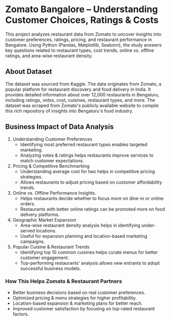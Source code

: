 # Zomato Bangalore – Understanding Customer Choices, Ratings & Costs
This project analyzes restaurant data from Zomato to uncover insights into customer preferences, ratings, pricing, and restaurant performance in Bangalore. Using Python (Pandas, Matplotlib, Seaborn), the study answers key questions related to restaurant types, cost trends, online vs. offline ratings, and area-wise restaurant density.
## About Dataset
The dataset was sourced from Kaggle. The data originates from Zomato, a popular platform for restaurant discovery and food delivery in India. It provides detailed information about over 12,000 restaurants in Bengaluru, including ratings, votes, cost, cuisines, restaurant types, and more. The dataset was scraped from Zomato's publicly available website to compile this rich repository of insights into Bengaluru's food industry.
## Business Impact of Data Analysis
1. Understanding Customer Preferences
    - Identifying most preferred restaurant types enables targeted marketing.
    - Analyzing votes & ratings helps restaurants improve services to match customer expectations.
2. Pricing & Competitive Benchmarking
    - Understanding average cost for two helps in competitive pricing strategies.
    - Allows restaurants to adjust pricing based on customer affordability trends.
3. Online vs. Offline Performance Insights.
    - Helps restaurants decide whether to focus more on dine-in or online orders.
    - Restaurants with better online ratings can be promoted more on food delivery platforms.
4. Geographic Market Expansion
    - Area-wise restaurant density analysis helps in identifying under-served locations.
    - Useful for expansion planning and location-based marketing campaigns.
5. Popular Cuisine & Restaurant Trends 
    - Identifying top 10 common cuisines helps curate menus for better customer engagement.
    - Top-performing restaurants' analysis allows new entrants to adopt successful business models.
###  How This Helps Zomato & Restaurant Partners
- Better business decisions based on real customer preferences.
- Optimized pricing & menu strategies for higher profitability.
- Location-based expansion & marketing plans for better reach.
- Improved customer satisfaction by focusing on top-rated restaurant factors.

